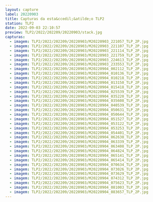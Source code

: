 ```yaml
---
layout: capture
label: 20220903
title: Capturas da esta&ccedil;&atilde;o TLP2
station: TLP2
date: 2022-09-03 22:10:57
preview: TLP2/2022/202209/20220903/stack.jpg
capturas:
  - imagem: TLP2/2022/202209/20220903/M20220903_221057_TLP_2P.jpg
  - imagem: TLP2/2022/202209/20220903/M20220903_221107_TLP_2P.jpg
  - imagem: TLP2/2022/202209/20220903/M20220903_221114_TLP_2P.jpg
  - imagem: TLP2/2022/202209/20220903/M20220903_221759_TLP_2P.jpg
  - imagem: TLP2/2022/202209/20220903/M20220903_224613_TLP_2P.jpg
  - imagem: TLP2/2022/202209/20220903/M20220903_233553_TLP_2P.jpg
  - imagem: TLP2/2022/202209/20220903/M20220904_002112_TLP_2P.jpg
  - imagem: TLP2/2022/202209/20220903/M20220904_010136_TLP_2P.jpg
  - imagem: TLP2/2022/202209/20220903/M20220904_010218_TLP_2P.jpg
  - imagem: TLP2/2022/202209/20220903/M20220904_013150_TLP_2P.jpg
  - imagem: TLP2/2022/202209/20220903/M20220904_015418_TLP_2P.jpg
  - imagem: TLP2/2022/202209/20220903/M20220904_025539_TLP_2P.jpg
  - imagem: TLP2/2022/202209/20220903/M20220904_035220_TLP_2P.jpg
  - imagem: TLP2/2022/202209/20220903/M20220904_035608_TLP_2P.jpg
  - imagem: TLP2/2022/202209/20220903/M20220904_040539_TLP_2P.jpg
  - imagem: TLP2/2022/202209/20220903/M20220904_050631_TLP_2P.jpg
  - imagem: TLP2/2022/202209/20220903/M20220904_050644_TLP_2P.jpg
  - imagem: TLP2/2022/202209/20220903/M20220904_051527_TLP_2P.jpg
  - imagem: TLP2/2022/202209/20220903/M20220904_053122_TLP_2P.jpg
  - imagem: TLP2/2022/202209/20220903/M20220904_053253_TLP_2P.jpg
  - imagem: TLP2/2022/202209/20220903/M20220904_054401_TLP_2P.jpg
  - imagem: TLP2/2022/202209/20220903/M20220904_062630_TLP_2P.jpg
  - imagem: TLP2/2022/202209/20220903/M20220904_063339_TLP_2P.jpg
  - imagem: TLP2/2022/202209/20220903/M20220904_063408_TLP_2P.jpg
  - imagem: TLP2/2022/202209/20220903/M20220904_064824_TLP_2P.jpg
  - imagem: TLP2/2022/202209/20220903/M20220904_065141_TLP_2P.jpg
  - imagem: TLP2/2022/202209/20220903/M20220904_065414_TLP_2P.jpg
  - imagem: TLP2/2022/202209/20220903/M20220904_070634_TLP_2P.jpg
  - imagem: TLP2/2022/202209/20220903/M20220904_073026_TLP_2P.jpg
  - imagem: TLP2/2022/202209/20220903/M20220904_073629_TLP_2P.jpg
  - imagem: TLP2/2022/202209/20220903/M20220904_074312_TLP_2P.jpg
  - imagem: TLP2/2022/202209/20220903/M20220904_075623_TLP_2P.jpg
  - imagem: TLP2/2022/202209/20220903/M20220904_081003_TLP_2P.jpg
  - imagem: TLP2/2022/202209/20220903/M20220904_083657_TLP_2P.jpg
---
```

